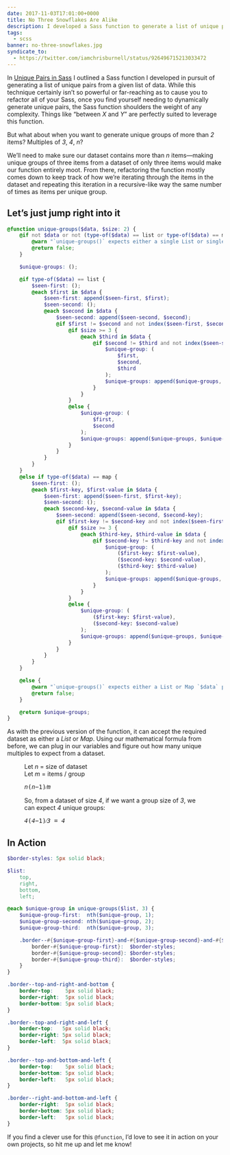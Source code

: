 ```yaml
---
date: 2017-11-03T17:01:00+0000
title: No Three Snowflakes Are Alike
description: I developed a Sass function to generate a list of unique pairs given a List or Map of data, so I extrapolated the idea and refactored the function to generate a series of unique groups of size <var>n</var>.
tags:
  - scss
banner: no-three-snowflakes.jpg
syndicate_to:
  - https://twitter.com/iamchrisburnell/status/926496715213033472
---
```


In [Unique Pairs in Sass](/article/unique-pairs-in-sass/) I outlined a Sass function I developed in pursuit of generating a list of unique pairs from a given list of data. While this technique certainly isn’t so powerful or far-reaching as to cause you to refactor all of your Sass, once you find yourself needing to dynamically generate unique pairs, the Sass function shoulders the weight of any complexity. Things like <q>between <var>X</var> and <var>Y</var></q> are perfectly suited to leverage this function.

But what about when you want to generate unique groups of more than <var>2</var> items? Multiples of <var>3</var>, <var>4</var>, <var>n</var>?

We’ll need to make sure our dataset contains more than <var>n</var> items—making unique groups of three items from a dataset of only three items would make our function entirely moot. From there, refactoring the function mostly comes down to keep track of how we’re iterating through the items in the dataset and repeating this iteration in a recursive-like way the same number of times as items per unique group.

## Let’s just jump right into it

```scss
@function unique-groups($data, $size: 2) {
    @if not $data or not (type-of($data) == list or type-of($data) == map) {
        @warn "`unique-groups()` expects either a single List or single Map for `$data`.";
        @return false;
    }

    $unique-groups: ();

    @if type-of($data) == list {
        $seen-first: ();
        @each $first in $data {
            $seen-first: append($seen-first, $first);
            $seen-second: ();
            @each $second in $data {
                $seen-second: append($seen-second, $second);
                @if $first != $second and not index($seen-first, $second) {
                    @if $size >= 3 {
                        @each $third in $data {
                            @if $second != $third and not index($seen-second, $third) {
                                $unique-group: (
                                    $first,
                                    $second,
                                    $third
                                );
                                $unique-groups: append($unique-groups, $unique-group);
                            }
                        }
                    }
                    @else {
                        $unique-group: (
                            $first,
                            $second
                        );
                        $unique-groups: append($unique-groups, $unique-group);
                    }
                }
            }
        }
    }
    @else if type-of($data) == map {
        $seen-first: ();
        @each $first-key, $first-value in $data {
            $seen-first: append($seen-first, $first-key);
            $seen-second: ();
            @each $second-key, $second-value in $data {
                $seen-second: append($seen-second, $second-key);
                @if $first-key != $second-key and not index($seen-first, $second-key) {
                    @if $size >= 3 {
                        @each $third-key, $third-value in $data {
                            @if $second-key != $third-key and not index($seen-second, $third-key) {
                                $unique-group: (
                                    ($first-key: $first-value),
                                    ($second-key: $second-value),
                                    ($third-key: $third-value)
                                );
                                $unique-groups: append($unique-groups, $unique-group);
                            }
                        }
                    }
                    @else {
                        $unique-group: (
                            ($first-key: $first-value),
                            ($second-key: $second-value)
                        );
                        $unique-groups: append($unique-groups, $unique-group);
                    }
                }
            }
        }
    }

    @else {
        @warn "`unique-groups()` expects either a List or Map `$data` parameter.";
        @return false;
    }

    @return $unique-groups;
}
```

As with the previous version of the function, it can accept the required dataset as either a *List* or *Map*. Using our mathematical formula from before, we can plug in our variables and figure out how many unique multiples to expect from a dataset.

<figure>
    <p>Let <var>n</var> = size of dataset<br>Let <var>m</var> = items / group</p>
    <samp class="beta">
        <var>n</var>(<var>n</var>&minus;1)&frasl;<var>m</var>
    </samp>
</figure>

<figure>
    <p>So, from a dataset of size <var>4</var>, if we want a group size of <var>3</var>, we can expect <var>4</var> unique groups:</p>
    <samp class="beta"><var>4</var>(<var>4</var>&minus;1)&frasl;<var>3</var> = <var>4</var></samp>
</figure>

## In Action

```scss
$border-styles: 5px solid black;

$list:
    top,
    right,
    bottom,
    left;

@each $unique-group in unique-groups($list, 3) {
    $unique-group-first:  nth($unique-group, 1);
    $unique-group-second: nth($unique-group, 2);
    $unique-group-third:  nth($unique-group, 3);

    .border--#{$unique-group-first}-and-#{$unique-group-second}-and-#{$unique-group-third} {
        border-#{$unique-group-first}:  $border-styles;
        border-#{$unique-group-second}: $border-styles;
        border-#{$unique-group-third}:  $border-styles;
    }
}
```

```css
.border--top-and-right-and-bottom {
    border-top:    5px solid black;
    border-right:  5px solid black;
    border-bottom: 5px solid black;
}

.border--top-and-right-and-left {
    border-top:   5px solid black;
    border-right: 5px solid black;
    border-left:  5px solid black;
}

.border--top-and-bottom-and-left {
    border-top:    5px solid black;
    border-bottom: 5px solid black;
    border-left:   5px solid black;
}

.border--right-and-bottom-and-left {
    border-right:  5px solid black;
    border-bottom: 5px solid black;
    border-left:   5px solid black;
}
```

If you find a clever use for this `@function`, I’d love to see it in action on your own projects, so hit me up and let me know!
